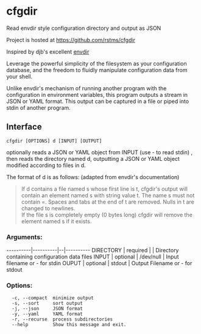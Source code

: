 # cfgdir
Read envdir style configuration directory and output as JSON

Project is hosted at https://github.com/rstms/cfgdir

Inspired by djb's excellent [envdir](https://cr.yp.to/daemontools/envdir.html)

Leverage the powerful simplicity of the filesystem as your configuration database, and the
freedom to fluidly manipulate configuration data from your shell.

Unlike envdir's mechanism of running another program with the configuration in environment variables,
this program outputs a stream in JSON or YAML format.  This output can be captured in a file
or piped into stdin of another program.

## Interface

~~~
cfgdir [OPTIONS] d [INPUT] [OUTPUT]
~~~

optionally reads a JSON or YAML object from INPUT (use - to read stdin) , then reads the directory named d, outputting a JSON or YAML object modified according to files in d.  

The format of d is as follows: (adapted from envdir's documentation) 
> If d contains a file named s whose first line is t, cfgdir's output will contain an element named s with string value t. The name s must not contain =. Spaces and tabs at the end of t are removed. Nulls in t are changed to newlines.  
> If the file s is completely empty (0 bytes long) cfgdir will remove the element named s if it exists.


### Arguments:
   ----------|----------|--|----------
   DIRECTORY | required | | Directory containing configuration data files
   INPUT | optional | /dev/null | Input filename or - for stdin
   OUPUT | optional | stdout | Output Filename or - for stdout

### Options:
```
  -c, --compact  minimize output
  -s, --sort     sort output
  -j, --json     JSON format
  -y, --yaml     YAML format
  -r, --recurse  process subdirectories
  --help         Show this message and exit.
```

